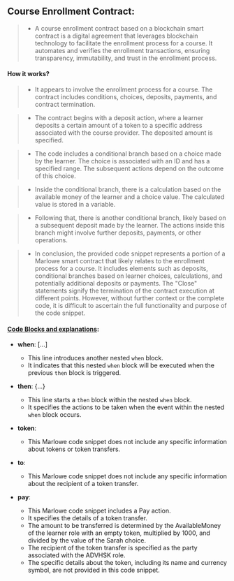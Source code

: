 **<h2>Course Enrollment Contract:</h2>**

> - A course enrollment contract based on a blockchain smart contract is a digital agreement that leverages blockchain technology to facilitate the enrollment process for a course. It automates and verifies the enrollment transactions, ensuring transparency, immutability, and trust in the enrollment process.

#### How it works?

> - It appears to involve the enrollment process for a course. The contract includes conditions, choices, deposits, payments, and contract termination.

> - The contract begins with a deposit action, where a learner deposits a certain amount of a token to a specific address associated with the course provider. The deposited amount is specified.

> - The code includes a conditional branch based on a choice made by the learner. The choice is associated with an ID and has a specified range. The subsequent actions depend on the outcome of this choice.

> - Inside the conditional branch, there is a calculation based on the available money of the learner and a choice value. The calculated value is stored in a variable.

> - Following that, there is another conditional branch, likely based on a subsequent deposit made by the learner. The actions inside this branch might involve further deposits, payments, or other operations.

> - In conclusion, the provided code snippet represents a portion of a Marlowe smart contract that likely relates to the enrollment process for a course. It includes elements such as deposits, conditional branches based on learner choices, calculations, and potentially additional deposits or payments. The "Close" statements signify the termination of the contract execution at different points. However, without further context or the complete code, it is difficult to ascertain the full functionality and purpose of the code snippet.

#### [Code Blocks and explanations](\BaseContract\Course_enrollement\course_enrollement.json):

- **when**: [...]

  - This line introduces another nested `when` block.
  - It indicates that this nested `when` block will be executed when the previous `then` block is triggered.

- **then**: {...}

  - This line starts a `then` block within the nested `when` block.
  - It specifies the actions to be taken when the event within the nested `when` block occurs.

- **token**:

  - This Marlowe code snippet does not include any specific information about tokens or token transfers.

- **to**:

  - This Marlowe code snippet does not include any specific information about the recipient of a token transfer.

- **pay**:

  - This Marlowe code snippet includes a Pay action.
  - It specifies the details of a token transfer.
  - The amount to be transferred is determined by the AvailableMoney of the learner role with an empty token, multiplied by 1000, and divided by the value of the Sarah choice.
  - The recipient of the token transfer is specified as the party associated with the ADVHSK role.
  - The specific details about the token, including its name and currency symbol, are not provided in this code snippet.
